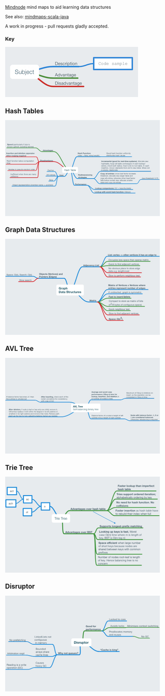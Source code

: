 [Mindnode](https://mindnode.com) mind maps to aid learning data structures

See also: [mindmaps-scala-java](https://github.com/chrisbeach/mindmaps-scala-java)

A work in progress - pull requests gladly accepted.

### Key

![Key](./key.png)

## Hash Tables

![Hashtables](./Hashtables.mindnode/QuickLook/Preview.jpg)

## Graph Data Structures

![Graph Data Structures](./Graph%20Data%20Structures.mindnode/QuickLook/Preview.jpg)

## AVL Tree

![AVL Tree](./AVL%20Tree.mindnode/QuickLook/Preview.jpg)

## Trie Tree

![Trie Tree](./Trie%20Tree.mindnode/QuickLook/Preview.jpg)

## Disruptor

![Disruptor](./Disruptor.mindnode/QuickLook/Preview.jpg)
